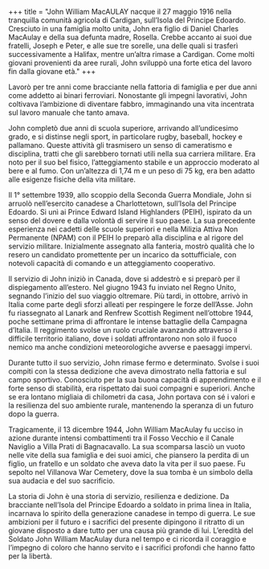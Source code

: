 +++
title = "John William MacAULAY nacque il 27 maggio 1916 nella tranquilla comunità agricola di Cardigan, sull’Isola del Principe Edoardo. Cresciuto in una famiglia molto unita, John era figlio di Daniel Charles MacAulay e della sua defunta madre, Rosella. Crebbe accanto ai suoi due fratelli, Joseph e Peter, e alle sue tre sorelle, una delle quali si trasferì successivamente a Halifax, mentre un’altra rimase a Cardigan. Come molti giovani provenienti da aree rurali, John sviluppò una forte etica del lavoro fin dalla giovane età."
+++

Lavorò per tre anni come bracciante nella fattoria di famiglia e per due anni come addetto ai binari ferroviari. Nonostante gli impegni lavorativi, John coltivava l’ambizione di diventare fabbro, immaginando una vita incentrata sul lavoro manuale che tanto amava.

John completò due anni di scuola superiore, arrivando all’undicesimo grado, e si distinse negli sport, in particolare rugby, baseball, hockey e pallamano. Queste attività gli trasmisero un senso di cameratismo e disciplina, tratti che gli sarebbero tornati utili nella sua carriera militare. Era noto per il suo bel fisico, l’atteggiamento stabile e un approccio moderato al bere e al fumo. Con un’altezza di 1,74 m e un peso di 75 kg, era ben adatto alle esigenze fisiche della vita militare.

Il 1° settembre 1939, allo scoppio della Seconda Guerra Mondiale, John si arruolò nell’esercito canadese a Charlottetown, sull’Isola del Principe Edoardo. Si unì ai Prince Edward Island Highlanders (PEIH), ispirato da un senso del dovere e dalla volontà di servire il suo paese. La sua precedente esperienza nei cadetti delle scuole superiori e nella Milizia Attiva Non Permanente (NPAM) con il PEIH lo preparò alla disciplina e al rigore del servizio militare. 
Inizialmente assegnato alla fanteria, mostrò qualità che lo resero un candidato promettente per un incarico da sottufficiale, con notevoli capacità di comando e un atteggiamento cooperativo.

Il servizio di John iniziò in Canada, dove si addestrò e si preparò per il dispiegamento all’estero. Nel giugno 1943 fu inviato nel Regno Unito, segnando l’inizio del suo viaggio oltremare. Più tardi, in ottobre, arrivò in Italia come parte degli sforzi alleati per respingere le forze dell’Asse. John fu riassegnato al Lanark and Renfrew Scottish Regiment nell’ottobre 1944, poche settimane prima di affrontare le intense battaglie della Campagna d’Italia. Il reggimento svolse un ruolo cruciale avanzando attraverso il difficile territorio italiano, dove i soldati affrontarono non solo il fuoco nemico ma anche condizioni meteorologiche avverse e paesaggi impervi.

Durante tutto il suo servizio, John rimase fermo e determinato. Svolse i suoi compiti con la stessa dedizione che aveva dimostrato nella fattoria e sul campo sportivo. Conosciuto per la sua buona capacità di apprendimento e il forte senso di stabilità, era rispettato dai suoi compagni e superiori. Anche se era lontano migliaia di chilometri da casa, John portava con sé i valori e la resilienza del suo ambiente rurale, mantenendo la speranza di un futuro dopo la guerra.

Tragicamente, il 13 dicembre 1944, John William MacAulay fu ucciso in azione durante intensi combattimenti tra il Fosso Vecchio e il Canale Naviglio a Villa Prati di Bagnacavallo. 
La sua scomparsa lasciò un vuoto nelle vite della sua famiglia e dei suoi amici, che piansero la perdita di un figlio, un fratello e un soldato che aveva dato la vita per il suo paese. 
Fu sepolto nel Villanova War Cemetery, dove la sua tomba è un simbolo della sua audacia e del suo sacrificio.

La storia di John è una storia di servizio, resilienza e dedizione. 
Da bracciante nell’Isola del Principe Edoardo a soldato in prima linea in Italia, incarnava lo spirito della generazione canadese in tempo di guerra. Le sue ambizioni per il futuro e i sacrifici del presente dipingono il ritratto di un giovane disposto a dare tutto per una causa più grande di lui.
L’eredità del Soldato John William MacAulay dura nel tempo e ci ricorda il coraggio e l’impegno di coloro che hanno servito e i sacrifici profondi che hanno fatto per la libertà.
